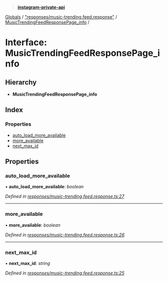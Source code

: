 > **[instagram-private-api](../README.md)**

[Globals](../README.md) / ["responses/music-trending.feed.response"](../modules/_responses_music_trending_feed_response_.md) / [MusicTrendingFeedResponsePage_info](_responses_music_trending_feed_response_.musictrendingfeedresponsepage_info.md) /

# Interface: MusicTrendingFeedResponsePage_info

## Hierarchy

* **MusicTrendingFeedResponsePage_info**

## Index

### Properties

* [auto_load_more_available](_responses_music_trending_feed_response_.musictrendingfeedresponsepage_info.md#auto_load_more_available)
* [more_available](_responses_music_trending_feed_response_.musictrendingfeedresponsepage_info.md#more_available)
* [next_max_id](_responses_music_trending_feed_response_.musictrendingfeedresponsepage_info.md#next_max_id)

## Properties

###  auto_load_more_available

• **auto_load_more_available**: *boolean*

*Defined in [responses/music-trending.feed.response.ts:27](https://github.com/dilame/instagram-private-api/blob/e9c516c/src/responses/music-trending.feed.response.ts#L27)*

___

###  more_available

• **more_available**: *boolean*

*Defined in [responses/music-trending.feed.response.ts:26](https://github.com/dilame/instagram-private-api/blob/e9c516c/src/responses/music-trending.feed.response.ts#L26)*

___

###  next_max_id

• **next_max_id**: *string*

*Defined in [responses/music-trending.feed.response.ts:25](https://github.com/dilame/instagram-private-api/blob/e9c516c/src/responses/music-trending.feed.response.ts#L25)*